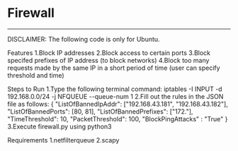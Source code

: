 # Firewall
______________________________________________________________________________________________________________________________________________________________________
DISCLAIMER: The following code is only for Ubuntu.

Features
1.Block IP addresses
2.Block access to certain ports
3.Block specifed prefixes of IP address (to block networks)
4.Block too many requests made by the same IP in a short period of time (user can specify threshold and time)

Steps to Run
1.Type the following terminal command:
iptables -I INPUT -d 192.168.0.0/24 -j NFQUEUE --queue-num 1
2.Fill out the rules in the JSON file as follows:
{
"ListOfBannedIpAddr": ["192.168.43.181", "192.168.43.182"],
"ListOfBannedPorts": [80, 81],
"ListOfBannedPrefixes": ["172."],
"TimeThreshold": 10,
"PacketThreshold": 100,
"BlockPingAttacks" : "True"
}
3.Execute firewall.py using python3

Requirements
1.netfilterqueue
2.scapy
